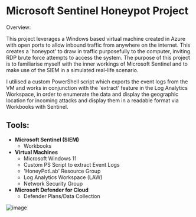 # Microsoft Sentinel Honeypot Project #
Overview:

This project leverages a Windows based virtual machine created in Azure with open ports to allow inbound traffic from anywhere on the internet. This creates a 'honeypot' to draw in traffic purposefully to the computer, inviting RDP brute force attempts to access the system. The purpose of this project is to familiarise myself with the inner workings of Microsoft Sentinel and to make use of the SIEM in a simulated real-life scenario.

I utilised a custom PowerShell script which exports the event logs from the VM and works in conjunction with the 'extract' feature in the Log Analytics Workspace, in order to enumerate the data and display the geographic location for incoming attacks and display them in a readable format via Workbooks with Sentinel.

## **Tools:** ##
- **Microsoft Sentinel (SIEM)**
  - Workbooks
- **Virtual Machines**
  - Microsoft Windows 11
  - Custom PS Script to extract Event Logs
  - 'HoneyPotLab' Resource Group
  - Log Analytics Workspace (LAW)
  - Network Security Group
- **Microsoft Defender for Cloud**
  - Defender Plans/Data Collection

![image](https://github.com/user-attachments/assets/83634ffd-0fa0-4da3-8dc2-183afaff26cd)

<!-- 

Project created following this video by Josh Madakor on YouTube:

"SIEM Tutorial for Beginners | Azure Sentinel Tutorial MAP with LIVE CYBER ATTACKS!"
https://www.youtube.com/watch?v=RoZeVbbZ0o0 

PowerShell Script for the Lab: https://github.com/joshmadakor1/Sentinel-Lab/blob/main/Custom_Security_Log_Exporter.ps1

Sentinel Map Query:
FAILED_RDP_WITH_GEO_CL | summarize event_count=count() by sourcehost_CF, latitude_CF, longitude_CF, country_CF, label_CF, destinationhost_CF
| where destinationhost_CF != "samplehost"
| where sourcehost_CF != ""

-->
